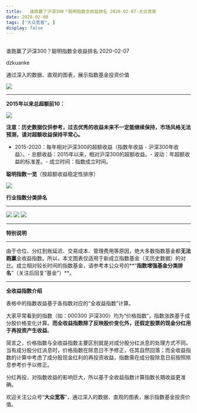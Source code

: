 ```yaml
---
title:   谁跑赢了沪深300？聪明指数全收益排名 2020-02-07-大众宽客
date: 2020-02-08
tags: ["大众宽客", ]
display: false
---
```



## 



谁跑赢了沪深300？聪明指数全收益排名 2020-02-07




dzkuanke




通过深入的数据、直观的图表，展示指数基金投资价值


<img class="rich_pages js_insertlocalimg" data-ratio="0.5478260869565217" data-s="300,640" src="https://mmbiz.qpic.cn/mmbiz_png/PKw3FQPmhIiaoeTmhAj5U8uxLhrLDWLct9v3Ps6TKuzKE5pMxSm4wlhYgC19QhooFVVf4j7XH6bIFCkoTPFT5iaQ/640?wx_fmt=png" data-type="png" data-w="920" style=""/>

****

**2015年以来总超额前10：**

<img class="rich_pages js_insertlocalimg" data-ratio="0.5531453362255966" data-s="300,640" src="https://mmbiz.qpic.cn/mmbiz_png/PKw3FQPmhIiaoeTmhAj5U8uxLhrLDWLct82icHqjQBCpiby1Lull5gJUUDiaky4YHGHJ0nTd6u9hoMUd4wU6EwxVNw/640?wx_fmt=png" data-type="png" data-w="922" style=""/>



**注意：历史数据仅供参考，过去优秀的收益未来不一定能继续保持，市场风格无法预测，请对超额收益保持平常心。**
- 2015-2020：每年相对沪深300的超额收益（指数年收益 - 沪深300年收益）。- 总额收益：2015年以来，相对沪深300的超额收益。- 波动：年超额收益的标准差。- 成立时间：指数成立时间。


**聪明指数一览**（按超额收益稳定性排序）

<img class="rich_pages js_insertlocalimg" data-ratio="1.4818763326226012" data-s="300,640" src="https://mmbiz.qpic.cn/mmbiz_png/PKw3FQPmhIiaoeTmhAj5U8uxLhrLDWLctlZJKibrJia0OHspt6rgkoS4zFoQknicl1HottEL9gMKMUU53c7ibLpHIVg/640?wx_fmt=png" data-type="png" data-w="938" style=""/>



**行业指数分类排名**

****

<img class="rich_pages js_insertlocalimg" data-ratio="1.0614754098360655" data-s="300,640" src="https://mmbiz.qpic.cn/mmbiz_png/PKw3FQPmhIiaoeTmhAj5U8uxLhrLDWLctgJnwwFrcJf5KgvF5jSZW2yGedFlNmpj8CTEGelXPBQyF5o8PF7icciaw/640?wx_fmt=png" data-type="png" data-w="976" style="text-align: center;font-family: mp-quote, -apple-system-font, BlinkMacSystemFont, &quot;Helvetica Neue&quot;, &quot;PingFang SC&quot;, &quot;Hiragino Sans GB&quot;, &quot;Microsoft YaHei UI&quot;, &quot;Microsoft YaHei&quot;, Arial, sans-serif;"/>

<img class="rich_pages js_insertlocalimg" data-ratio="0.688034188034188" data-s="300,640" src="https://mmbiz.qpic.cn/mmbiz_png/PKw3FQPmhIiaoeTmhAj5U8uxLhrLDWLct1YzIKLC3MmMJeoNSYrEBibyP8hWxSs9h8Mujq15KhdQ5chkTWXGiclibA/640?wx_fmt=png" data-type="png" data-w="936" style=""/>

<img class="rich_pages js_insertlocalimg" data-ratio="0.7402597402597403" data-s="300,640" src="https://mmbiz.qpic.cn/mmbiz_png/PKw3FQPmhIiaoeTmhAj5U8uxLhrLDWLct1oJnR2nFf9eRoK0IjYhs1yibJUHhAfk8LvnnmOlCQd1ESBibyyE2uh5A/640?wx_fmt=png" data-type="png" data-w="924" style=""/>

****

**特别说明**

****

由于仓位、分红到账延迟、交易成本、管理费用等原因，绝大多数指数基金都**无法跑赢**全收益指数。所以，本文图表仅适用于新成立指数基金（无历史数据）的对比。成立相对较长时间的指数基金，请参考本公众号的**“****指数增强基金分类排名****”（关注后回复“基金”）**。



****

**全收益指数介绍**



表格中的指数收益基于各指数对应的“全收益指数”计算。



大家平常看到的指数（如：000300 沪深300）均为“价格指数”，指数涨跌基于成分股价格变化计算。**而全收益指数除了反映股价变化外，还假定股票的现金分红用于再投资产生收益**。



简言之，价格指数与全收益指数主要区别就是对成分股分红派息的处理方式不同。当有成分股分红派息时，价格指数在除息日不予修正，任其自然回落；而全收益指数的计算中考虑了成分股现金红利的再投资收益，指数需在成分股除息日前按照除息参考价予以修正。



分红再投，对指数收益的影响巨大，所以基于全收益指数计算指数长期收益更准确。





欢迎关注公众号“**大众宽客**”，通过深入的数据、直观的图表，展示指数基金投资价值。